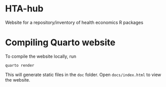 # HTA-hub
Website for a repository/inventory of health economics R packages 

# Compiling Quarto website
To compile the website locally, run 
```
quarto render
```

This will generate static files in the `doc` folder. Open `docs/index.html` to view the website.
